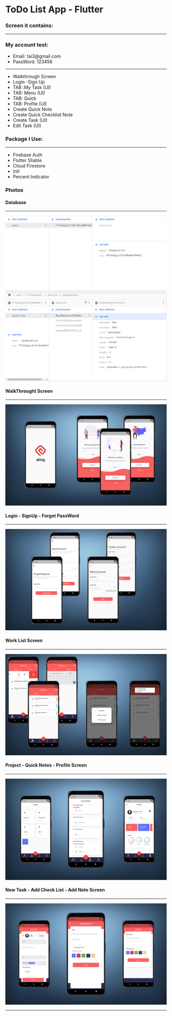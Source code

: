 <h1>
        ToDo List App - Flutter
    </h1>
     <h3>
        Screen it contains:
    </h3>
    <hr>
     <h3>
        My account test:
    </h3>
    <ul>
        <li>
                Email: tai3@gmail.com
        </li>
        <li>
                PassWord: 123456
        </li>
        </ul>
    <hr>
    <ul>
        <li>
            Walkthrough Screen
        </li>
        <li>
            Login -Sign Up
        </li>
        <li>
            TAB :My Task (UI)
        </li>
        <li>
            TAB: Menu (UI)
        </li>
        <li>
            TAB: Quick
        </li>
        <li>
            TAB: Profile (UI)
        </li>
        <li>
            Create Quick Note
        </li>
        <li>
            Create Quick Checklist Note
        </li>
        <li>
            Create Task (UI)
        </li>
        <li>
            Edit Task (UI)
        </li>
    </ul>
     <h3>
        Package I Use:
    </h3>
    <hr>
    <ul>
        <li>
            Firebase Auth
        </li>
        <li>
            Flutter Sliable
        </li>
        <li>
            Cloud Firestore
        </li>
        <li>
            Intl
        </li>
        <li>
            Percent Indicator
        </li>
    </ul>
    <h3> Photos </h3>
    <h4> Database </h4>
    <hr>
    <img src="https://raw.githubusercontent.com/tuutaii/todo_list_app/main/P1.png" alt="">
    <img src="https://raw.githubusercontent.com/tuutaii/todo_list_app/main/P2.png" alt="">
    <h4> WalkThrought Screen </h4>
    <hr>
    <img src="https://raw.githubusercontent.com/tuutaii/todo_list_app/main/P3.png" alt="">
    <h4> Login - SignUp - Forget PassWord</h4>
    <hr>
    <img src="https://raw.githubusercontent.com/tuutaii/todo_list_app/main/P4.png" alt="">
    <h4> Work List Screen </h4>
    <hr>
    <img src="https://raw.githubusercontent.com/tuutaii/todo_list_app/main/P5.png" alt="">
    <h4> Project - Quick Notes - Profile Screen </h4>
    <hr>
    <img src="https://raw.githubusercontent.com/tuutaii/todo_list_app/main/P6.png" alt="">
    <h4> New Task - Add Check List - Add Note Screen </h4>
    <hr>
    <img src="https://raw.githubusercontent.com/tuutaii/todo_list_app/main/P7.png" alt="">
    <hr>
   
    

